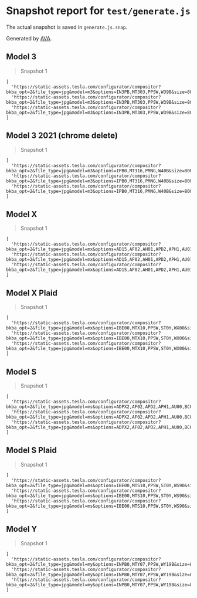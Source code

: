 # Snapshot report for `test/generate.js`

The actual snapshot is saved in `generate.js.snap`.

Generated by [AVA](https://avajs.dev).

## Model 3

> Snapshot 1

    [
      'https://static-assets.tesla.com/configurator/compositor?bkba_opt=2&file_type=jpg&model=m3&options=IN3PB,MT303,PPSW,W39B&size=800&view=STUD_3QTR',
      'https://static-assets.tesla.com/configurator/compositor?bkba_opt=2&file_type=jpg&model=m3&options=IN3PB,MT303,PPSW,W39B&size=800&view=STUD_REAR',
      'https://static-assets.tesla.com/configurator/compositor?bkba_opt=2&file_type=jpg&model=m3&options=IN3PB,MT303,PPSW,W39B&size=800&view=STUD_SEAT',
    ]

## Model 3 2021 (chrome delete)

> Snapshot 1

    [
      'https://static-assets.tesla.com/configurator/compositor?bkba_opt=2&file_type=jpg&model=m3&options=IPB0,MT316,PMNG,W40B&size=800&view=STUD_3QTR',
      'https://static-assets.tesla.com/configurator/compositor?bkba_opt=2&file_type=jpg&model=m3&options=IPB0,MT316,PMNG,W40B&size=800&view=STUD_REAR',
      'https://static-assets.tesla.com/configurator/compositor?bkba_opt=2&file_type=jpg&model=m3&options=IPB0,MT316,PMNG,W40B&size=800&view=STUD_SEAT',
    ]

## Model X

> Snapshot 1

    [
      'https://static-assets.tesla.com/configurator/compositor?bkba_opt=2&file_type=jpg&model=mx&options=AD15,AF02,AH01,APD2,APH1,AU01,BC0R,BP00,BR00,BS00,BTX4,CC03,CF00,CH04,CODE,CPF1,CW02,DA02,DRLH,DSH7,DV4W,FG02,FR02,GLTL,IDCF,IX01,LP01,LT3W,MDLX,ME02,MI00,MT90P,OSSW,PA00,PF01,PI01,PK00,PPSW,PS00,PX4D,QLEW,REEU,RFPX,S06W,SC04,SP01,SR01,SU01,TIG2,TM00,TP03,TR01,TRA1,TW00,UTAB,WTUT,X001,X003,X007,X011,X014,X019,X024,X026,X028,X031,X037,X039,X042,X044,YFCC&size=800&view=STUD_3QTR',
      'https://static-assets.tesla.com/configurator/compositor?bkba_opt=2&file_type=jpg&model=mx&options=AD15,AF02,AH01,APD2,APH1,AU01,BC0R,BP00,BR00,BS00,BTX4,CC03,CF00,CH04,CODE,CPF1,CW02,DA02,DRLH,DSH7,DV4W,FG02,FR02,GLTL,IDCF,IX01,LP01,LT3W,MDLX,ME02,MI00,MT90P,OSSW,PA00,PF01,PI01,PK00,PPSW,PS00,PX4D,QLEW,REEU,RFPX,S06W,SC04,SP01,SR01,SU01,TIG2,TM00,TP03,TR01,TRA1,TW00,UTAB,WTUT,X001,X003,X007,X011,X014,X019,X024,X026,X028,X031,X037,X039,X042,X044,YFCC&size=800&view=STUD_REAR',
      'https://static-assets.tesla.com/configurator/compositor?bkba_opt=2&file_type=jpg&model=mx&options=AD15,AF02,AH01,APD2,APH1,AU01,BC0R,BP00,BR00,BS00,BTX4,CC03,CF00,CH04,CODE,CPF1,CW02,DA02,DRLH,DSH7,DV4W,FG02,FR02,GLTL,IDCF,IX01,LP01,LT3W,MDLX,ME02,MI00,MT90P,OSSW,PA00,PF01,PI01,PK00,PPSW,PS00,PX4D,QLEW,REEU,RFPX,S06W,SC04,SP01,SR01,SU01,TIG2,TM00,TP03,TR01,TRA1,TW00,UTAB,WTUT,X001,X003,X007,X011,X014,X019,X024,X026,X028,X031,X037,X039,X042,X044,YFCC&size=800&view=STUD_SEAT',
    ]

## Model X Plaid

> Snapshot 1

    [
      'https://static-assets.tesla.com/configurator/compositor?bkba_opt=2&file_type=jpg&model=mx&options=IBE00,MTX10,PPSW,ST0Y,WX00&size=800&view=STUD_3QTR',
      'https://static-assets.tesla.com/configurator/compositor?bkba_opt=2&file_type=jpg&model=mx&options=IBE00,MTX10,PPSW,ST0Y,WX00&size=800&view=REAR34',
      'https://static-assets.tesla.com/configurator/compositor?bkba_opt=2&file_type=jpg&model=mx&options=IBE00,MTX10,PPSW,ST0Y,WX00&size=800&view=STUD_SEAT',
    ]

## Model S

> Snapshot 1

    [
      'https://static-assets.tesla.com/configurator/compositor?bkba_opt=2&file_type=jpg&model=ms&options=ADPX2,AF02,APD2,APH1,AU00,BC0B,BP00,BR00,BS00,BTX4,CF00,CH04,CODE,CPF1,CW02,DA02,DCF0,DRLH,DSH7,DV4W,FG02,IDCF,IX01,LP01,MDLS,ME02,MI01,MT90A,PA00,PF00,PI01,PK00,PMSS,PS01,PX00,QNEB,REEU,RFP2,RU00,SC04,SP01,SR01,SU01,TM00,TP03,TR00,UTAB,WTSS,X001,X003,X007,X011,X014,X021,X025,X027,X028,X031,X037,X039,X044,YFFC&size=800&view=STUD_3QTR',
      'https://static-assets.tesla.com/configurator/compositor?bkba_opt=2&file_type=jpg&model=ms&options=ADPX2,AF02,APD2,APH1,AU00,BC0B,BP00,BR00,BS00,BTX4,CF00,CH04,CODE,CPF1,CW02,DA02,DCF0,DRLH,DSH7,DV4W,FG02,IDCF,IX01,LP01,MDLS,ME02,MI01,MT90A,PA00,PF00,PI01,PK00,PMSS,PS01,PX00,QNEB,REEU,RFP2,RU00,SC04,SP01,SR01,SU01,TM00,TP03,TR00,UTAB,WTSS,X001,X003,X007,X011,X014,X021,X025,X027,X028,X031,X037,X039,X044,YFFC&size=800&view=STUD_REAR',
      'https://static-assets.tesla.com/configurator/compositor?bkba_opt=2&file_type=jpg&model=ms&options=ADPX2,AF02,APD2,APH1,AU00,BC0B,BP00,BR00,BS00,BTX4,CF00,CH04,CODE,CPF1,CW02,DA02,DCF0,DRLH,DSH7,DV4W,FG02,IDCF,IX01,LP01,MDLS,ME02,MI01,MT90A,PA00,PF00,PI01,PK00,PMSS,PS01,PX00,QNEB,REEU,RFP2,RU00,SC04,SP01,SR01,SU01,TM00,TP03,TR00,UTAB,WTSS,X001,X003,X007,X011,X014,X021,X025,X027,X028,X031,X037,X039,X044,YFFC&size=800&view=STUD_SEAT',
    ]

## Model S Plaid

> Snapshot 1

    [
      'https://static-assets.tesla.com/configurator/compositor?bkba_opt=2&file_type=jpg&model=ms&options=IBE00,MTS10,PPSW,ST0Y,WS90&size=800&view=STUD_3QTR',
      'https://static-assets.tesla.com/configurator/compositor?bkba_opt=2&file_type=jpg&model=ms&options=IBE00,MTS10,PPSW,ST0Y,WS90&size=800&view=REAR34',
      'https://static-assets.tesla.com/configurator/compositor?bkba_opt=2&file_type=jpg&model=ms&options=IBE00,MTS10,PPSW,ST0Y,WS90&size=800&view=STUD_SEAT',
    ]

## Model Y

> Snapshot 1

    [
      'https://static-assets.tesla.com/configurator/compositor?bkba_opt=2&file_type=jpg&model=my&options=INPB0,MTY07,PPSW,WY19B&size=800&view=STUD_3QTR',
      'https://static-assets.tesla.com/configurator/compositor?bkba_opt=2&file_type=jpg&model=my&options=INPB0,MTY07,PPSW,WY19B&size=800&view=REAR34',
      'https://static-assets.tesla.com/configurator/compositor?bkba_opt=2&file_type=jpg&model=my&options=INPB0,MTY07,PPSW,WY19B&size=800&view=STUD_SEAT',
    ]
